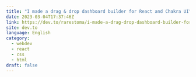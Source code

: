 ```yaml
---
title: "I made a drag & drop dashboard builder for React and Chakra UI"
date: 2023-03-04T17:37:46Z
link: https://dev.to/rarestoma/i-made-a-drag-drop-dashboard-builder-for-react-and-chakra-ui-n7j?utm_medium=RSS&utm_source=news.12bit.vn
site: dev.to
language: English
category:
  - webdev
  - react
  - css
  - html
draft: false
---
```

